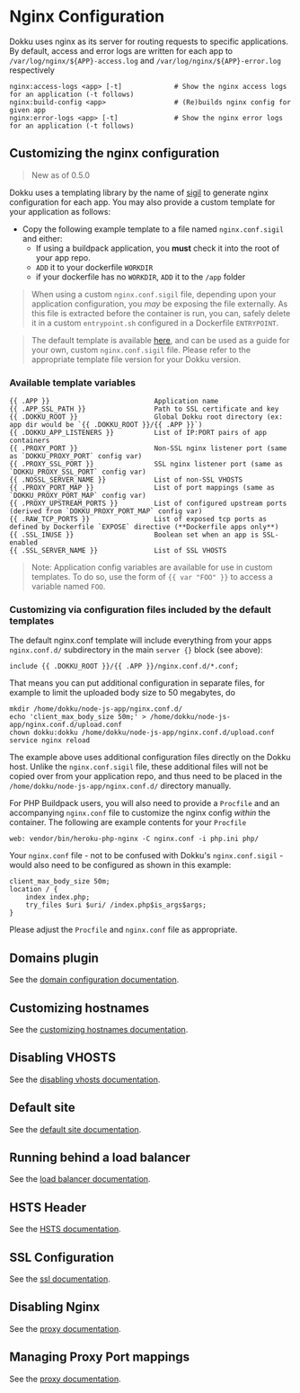 # Nginx Configuration

Dokku uses nginx as its server for routing requests to specific applications. By default, access and error logs are written for each app to `/var/log/nginx/${APP}-access.log` and `/var/log/nginx/${APP}-error.log` respectively

```
nginx:access-logs <app> [-t]             # Show the nginx access logs for an application (-t follows)
nginx:build-config <app>                 # (Re)builds nginx config for given app
nginx:error-logs <app> [-t]              # Show the nginx error logs for an application (-t follows)
```

## Customizing the nginx configuration

> New as of 0.5.0

Dokku uses a templating library by the name of [sigil](https://github.com/gliderlabs/sigil) to generate nginx configuration for each app. You may also provide a custom template for your application as follows:

- Copy the following example template to a file named `nginx.conf.sigil` and either:
  - If using a buildpack application, you __must__ check it into the root of your app repo.
  - `ADD` it to your dockerfile `WORKDIR`
  - if your dockerfile has no `WORKDIR`, `ADD` it to the `/app` folder

> When using a custom `nginx.conf.sigil` file, depending upon your application configuration, you *may* be exposing the file externally. As this file is extracted before the container is run, you can, safely delete it in a custom `entrypoint.sh` configured in a Dockerfile `ENTRYPOINT`.

> The default template is available [here](https://github.com/dokku/dokku/blob/master/plugins/nginx-vhosts/templates/nginx.conf.sigil), and can be used as a guide for your own, custom `nginx.conf.sigil` file. Please refer to the appropriate template file version for your Dokku version.

### Available template variables

```
{{ .APP }}                          Application name
{{ .APP_SSL_PATH }}                 Path to SSL certificate and key
{{ .DOKKU_ROOT }}                   Global Dokku root directory (ex: app dir would be `{{ .DOKKU_ROOT }}/{{ .APP }}`)
{{ .DOKKU_APP_LISTENERS }}          List of IP:PORT pairs of app containers
{{ .PROXY_PORT }}                   Non-SSL nginx listener port (same as `DOKKU_PROXY_PORT` config var)
{{ .PROXY_SSL_PORT }}               SSL nginx listener port (same as `DOKKU_PROXY_SSL_PORT` config var)
{{ .NOSSL_SERVER_NAME }}            List of non-SSL VHOSTS
{{ .PROXY_PORT_MAP }}               List of port mappings (same as `DOKKU_PROXY_PORT_MAP` config var)
{{ .PROXY_UPSTREAM_PORTS }}         List of configured upstream ports (derived from `DOKKU_PROXY_PORT_MAP` config var)
{{ .RAW_TCP_PORTS }}                List of exposed tcp ports as defined by Dockerfile `EXPOSE` directive (**Dockerfile apps only**)
{{ .SSL_INUSE }}                    Boolean set when an app is SSL-enabled
{{ .SSL_SERVER_NAME }}              List of SSL VHOSTS
```

> Note: Application config variables are available for use in custom templates. To do so, use the form of `{{ var "FOO" }}` to access a variable named `FOO`.

### Customizing via configuration files included by the default templates

The default nginx.conf template will include everything from your apps `nginx.conf.d/` subdirectory in the main `server {}` block (see above):

```
include {{ .DOKKU_ROOT }}/{{ .APP }}/nginx.conf.d/*.conf;
```

That means you can put additional configuration in separate files, for example to limit the uploaded body size to 50 megabytes, do

```shell
mkdir /home/dokku/node-js-app/nginx.conf.d/
echo 'client_max_body_size 50m;' > /home/dokku/node-js-app/nginx.conf.d/upload.conf
chown dokku:dokku /home/dokku/node-js-app/nginx.conf.d/upload.conf
service nginx reload
```

The example above uses additional configuration files directly on the Dokku host. Unlike the `nginx.conf.sigil` file, these additional files will not be copied over from your application repo, and thus need to be placed in the `/home/dokku/node-js-app/nginx.conf.d/` directory manually.

For PHP Buildpack users, you will also need to provide a `Procfile` and an accompanying `nginx.conf` file to customize the nginx config *within* the container. The following are example contents for your `Procfile`

    web: vendor/bin/heroku-php-nginx -C nginx.conf -i php.ini php/
    
Your `nginx.conf` file - not to be confused with Dokku's `nginx.conf.sigil` - would also need to be configured as shown in this example:

    client_max_body_size 50m;
    location / {
        index index.php;
        try_files $uri $uri/ /index.php$is_args$args;
    }

Please adjust the `Procfile` and `nginx.conf` file as appropriate.

## Domains plugin

See the [domain configuration documentation](/docs/configuration/domains.md).

## Customizing hostnames

See the [customizing hostnames documentation](/docs/configuration/domains.md#customizing-hostnames).

## Disabling VHOSTS

See the [disabling vhosts documentation](/docs/configuration/domains.md#disabling-vhosts).

## Default site

See the [default site documentation](/docs/configuration/domains.md#default-site).

## Running behind a load balancer

See the [load balancer documentation](/docs/configuration/ssl.md#running-behind-a-load-balancer).

## HSTS Header

See the [HSTS documentation](/docs/configuration/ssl.md#hsts-header).

## SSL Configuration

See the [ssl documentation](/docs/configuration/ssl.md).

## Disabling Nginx

See the [proxy documentation](/docs/advanced-usage/proxy-management.md).

## Managing Proxy Port mappings

See the [proxy documentation](/docs/advanced-usage/proxy-management.md#proxy-port-mapping).
